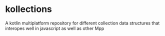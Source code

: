# kollections
A kotlin multiplatform repository for different collection data structures that interopes well in javascript as well as other Mpp
